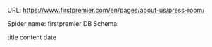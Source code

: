 URL: https://www.firstpremier.com/en/pages/about-us/press-room/

Spider name: firstpremier
DB Schema:

title
content
date